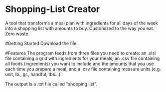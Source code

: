 # Shopping-List Creator
A tool that transforms a meal plan with ingredients for all days of the week into a shopping list with amounts to buy. 
Customized to the way you eat. 
Zero waste.

#Getting Started
Download the file.

#Features
The program feeds from three files you need to create: 
an .xlsl file containing a grid with ingredients for your meals; 
an .csv file containing all foods (ingredients) you want to include and the amounts that you use each time you prepare a meal; 
and a .csv file containing measure units (e.g. unit, lb., gr., handful, tbs...).

The output is a .txt file called "shopping list".
